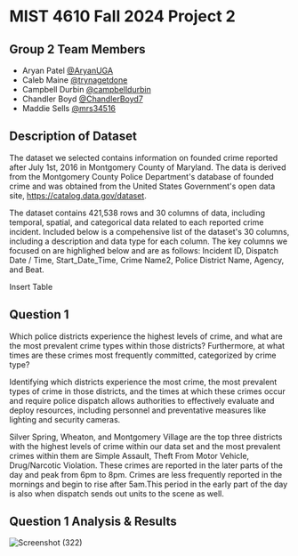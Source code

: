# MIST 4610 Fall 2024 Project 2

## Group 2 Team Members
- Aryan Patel [@AryanUGA](https://github.com/AryanUGA)
- Caleb Maine [@trynagetdone](https://github.com/trynagetdone)
- Campbell Durbin [@campbelldurbin](https://github.com/campbelldurbin)
- Chandler Boyd [@ChandlerBoyd7](https://github.com/ChandlerBoyd7)
- Maddie Sells [@mrs34516](https://github.com/mrs34516)

## Description of Dataset

The dataset we selected contains information on founded crime reported after July 1st, 2016 in Montgomery County of Maryland. The data is derived from the Montgomery County Police Department's database of founded crime and was obtained from the United States Government's open data site, https://catalog.data.gov/dataset. 

The dataset contains 421,538 rows and 30 columns of data, including temporal, spatial, and categorical data related to each reported crime incident. Included below is a compehensive list of the dataset's 30 columns, including a description and data type for each column. The key columns we focused on are highlighed below and are as follows: Incident ID, Dispatch Date / Time, Start_Date_Time, Crime Name2, Police District Name, Agency, and Beat.

Insert Table

## Question 1
Which police districts experience the highest levels of crime, and what are the most prevalent crime types within those districts? Furthermore, at what times are these crimes most frequently committed, categorized by crime type? 

Identifying which districts experience the most crime, the most prevalent types of crime in those districts, and the times at which these crimes occur and require police dispatch allows authorities to effectively evaluate and deploy resources, including personnel and preventative measures like lighting and security cameras.

Silver Spring, Wheaton, and Montgomery Village are the top three districts with the highest levels of crime within our data set and the most prevalent crimes within them are Simple Assault, Theft From Motor Vehicle, Drug/Narcotic Violation. These crimes are reported in the later parts of the day and peak from 6pm to 8pm. Crimes are less frequently reported in the mornings and begin to rise after 5am.This period in the early part of the day is also when dispatch sends out units to the scene as well.

## Question 1 Analysis & Results
![Screenshot (322)](https://github.com/user-attachments/assets/f7643170-0684-4e6b-96a5-24d2f6b269d2)

